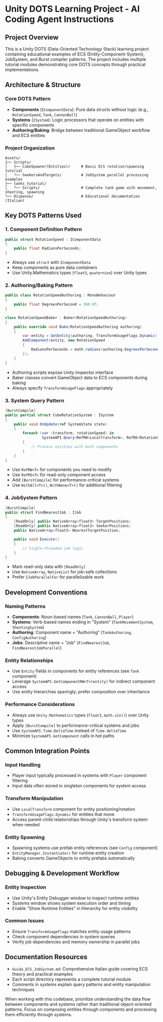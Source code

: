 # Unity DOTS Learning Project - AI Coding Agent Instructions

## Project Overview

This is a Unity DOTS (Data-Oriented Technology Stack) learning project containing educational examples of ECS (Entity-Component-System), JobSystem, and Burst compiler patterns. The project includes multiple tutorial modules demonstrating core DOTS concepts through practical implementations.

## Architecture & Structure

### Core DOTS Pattern
- **Components** (`IComponentData`): Pure data structs without logic (e.g., `RotationSpeed`, `Tank`, `CannonBall`)
- **Systems** (`ISystem`): Logic processors that operate on entities with specific components
- **Authoring/Baking**: Bridge between traditional GameObject workflow and ECS entities

### Project Organization
```
Assets/
├── Scripts/
│   ├── CubeSpawner(Entities)/     # Basic ECS rotation/spawning tutorial
│   └── SeekersAndTargets/         # JobSystem parallel processing examples
├── tanks_tutorial/
│   └── Scripts/                   # Complete tank game with movement, shooting, spawning
└── Dispense/                      # Educational documentation (Italian)
```

## Key DOTS Patterns Used

### 1. Component Definition Pattern
```csharp
public struct RotationSpeed : IComponentData
{
    public float RadiansPerSeconds;
}
```
- Always use `struct` with `IComponentData`
- Keep components as pure data containers
- Use Unity.Mathematics types (`float3`, `quaternion`) over Unity types

### 2. Authoring/Baking Pattern
```csharp
public class RotationSpeedAuthoring : MonoBehaviour
{
    public float DegreesPerSecond = 360.0f;
}

class RotationSpeedBaker : Baker<RotationSpeedAuthoring>
{
    public override void Bake(RotationSpeedAuthoring authoring)
    {
        var entity = GetEntity(authoring, TransformUsageFlags.Dynamic);
        AddComponent(entity, new RotationSpeed 
        { 
            RadiansPerSeconds = math.radians(authoring.DegreesPerSecond) 
        });
    }
}
```
- Authoring scripts expose Unity Inspector interface
- Baker classes convert GameObject data to ECS components during baking
- Always specify `TransformUsageFlags` appropriately

### 3. System Query Pattern
```csharp
[BurstCompile]
public partial struct CubeRotationSystem : ISystem
{
    public void OnUpdate(ref SystemState state)
    {
        foreach (var (transform, rotationSpeed) in 
                 SystemAPI.Query<RefRW<LocalTransform>, RefRO<RotationSpeed>>())
        {
            // Process entities with both components
        }
    }
}
```
- Use `RefRW<T>` for components you need to modify
- Use `RefRO<T>` for read-only component access
- Add `[BurstCompile]` for performance-critical systems
- Use `WithAll<T>()`, `WithNone<T>()` for additional filtering

### 4. JobSystem Pattern
```csharp
[BurstCompile]
public struct FindNearestJob : IJob
{
    [ReadOnly] public NativeArray<float3> TargetPositions;
    [ReadOnly] public NativeArray<float3> SeekerPositions;
    public NativeArray<float3> NearestTargetPosition;

    public void Execute()
    {
        // Single-threaded job logic
    }
}
```
- Mark read-only data with `[ReadOnly]`
- Use `NativeArray`, `NativeList` for job-safe collections
- Prefer `IJobParallelFor` for parallelizable work

## Development Conventions

### Naming Patterns
- **Components**: Noun-based names (`Tank`, `CannonBall`, `Player`)
- **Systems**: Verb-based names ending in "System" (`TankMovementSystem`, `ShootingSystem`)
- **Authoring**: Component name + "Authoring" (`TankAuthoring`, `ConfigAuthoring`)
- **Jobs**: Descriptive name + "Job" (`FindNearestJob`, `FindNearestJobParallel`)

### Entity Relationships
- Use `Entity` fields in components for entity references (see `Tank` component)
- Leverage `SystemAPI.GetComponentRW<T>(entity)` for indirect component access
- Use entity hierarchies sparingly; prefer composition over inheritance

### Performance Considerations
- Always use `Unity.Mathematics` types (`float3`, `math.sin()`) over Unity types
- Apply `[BurstCompile]` to performance-critical systems and jobs
- Use `SystemAPI.Time.DeltaTime` instead of `Time.deltaTime`
- Minimize `SystemAPI.GetComponent` calls in hot paths

## Common Integration Points

### Input Handling
- Player input typically processed in systems with `Player` component filtering
- Input data often stored in singleton components for system access

### Transform Manipulation
- Use `LocalTransform` component for entity positioning/rotation
- `TransformUsageFlags.Dynamic` for entities that move
- Access parent-child relationships through Unity's transform system when needed

### Entity Spawning
- Spawning systems use prefab entity references (see `Config` component)
- `EntityManager.Instantiate()` for runtime entity creation
- Baking converts GameObjects to entity prefabs automatically

## Debugging & Development Workflow

### Entity Inspection
- Use Unity's Entity Debugger window to inspect runtime entities
- Systems window shows system execution order and timing
- Enable "Show Runtime Entities" in Hierarchy for entity visibility

### Common Issues
- Ensure `TransformUsageFlags` matches entity usage patterns
- Check component dependencies in system queries
- Verify job dependencies and memory ownership in parallel jobs

## Documentation Resources

- `Guida_ECS_JobSystem.md`: Comprehensive Italian guide covering ECS theory and practical examples
- Each script directory represents a complete tutorial module
- Comments in systems explain query patterns and entity manipulation techniques

When working with this codebase, prioritize understanding the data flow between components and systems rather than traditional object-oriented patterns. Focus on composing entities through components and processing them efficiently through systems.